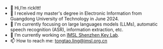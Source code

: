 

<!--
**rickltt/rickltt** is a ✨ _special_ ✨ repository because its `README.md` (this file) appears on your GitHub profile.

Here are some ideas to get you started:

- 🔭 I’m currently working on ...
- 🌱 I’m currently learning ...
- 👯 I’m looking to collaborate on ...
- 🤔 I’m looking for help with ...
- 💬 Ask me about ...
- 📫 How to reach me: ...
- 😄 Pronouns: ...
- ⚡ Fun fact: ...
-->

- 👋 Hi,I’m rickltt!
- 🌱 I received my master's degree in Electronic Information from Guangdong University of Technology in June 2024.
- 👀 I'm currently focusing on large languages models (LLMs), automatic speech recognition (ASR), information extraction, etc.
- 🔭 I’m currently working on [IMSL Shenzhen Key Lab](http://www.imsl.org.cn). 
- 📫 How to reach me: tongtao.ling@imsl.org.cn


